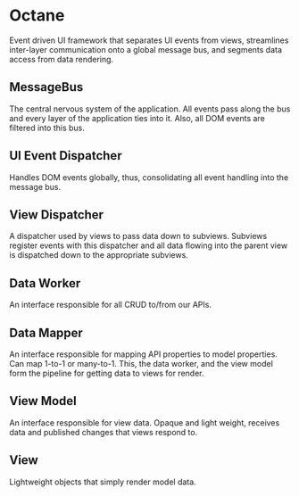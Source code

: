 # Octane
Event driven UI framework that separates UI events from views, streamlines inter-layer communication onto a global message bus, and segments data access from data rendering.

## MessageBus
The central nervous system of the application. All events pass along the bus and every layer of the application ties into it. Also, all DOM events are filtered into this bus.

## UI Event Dispatcher
Handles DOM events globally, thus, consolidating all event handling into the message bus.

## View Dispatcher
A dispatcher used by views to pass data down to subviews. Subviews register events with this dispatcher and all data flowing into the parent view is dispatched down to the appropriate subviews.

## Data Worker
An interface responsible for all CRUD to/from our APIs.

## Data Mapper
An interface responsible for mapping API properties to model properties. Can map 1-to-1 or many-to-1. This, the data worker, and the view model form the pipeline for getting data to views for render.

## View Model
An interface responsible for view data. Opaque and light weight, receives data and published changes that views respond to.

## View
Lightweight objects that simply render model data.
